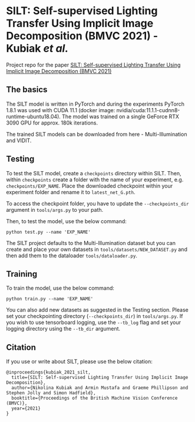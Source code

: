 # SILT: Self-supervised Lighting Transfer Using Implicit Image Decomposition (BMVC 2021) - Kubiak _et al._
Project repo for the paper [SILT: Self-supervised Lighting Transfer Using Implicit Image Decomposition (BMVC 2021)](https://arxiv.org/abs/2110.12914)

## The basics
The SILT model is written in PyTorch and during the experiments PyTorch 1.8.1 was used with CUDA 11.1 (docker image: nvidia/cuda:11.1.1-cudnn8-runtime-ubuntu18.04). The model was trained on a single GeForce RTX 3090 GPU for approx. 180k iterations.

The trained SILT models can be downloaded from here - Multi-Illumination and VIDIT.

## Testing
To test the SILT model, create a ```checkpoints``` directory within SILT. Then, within ```checkpoints``` create a folder with the name of your experiment, e.g. ```checkpoints/EXP_NAME```. Place the downloaded checkpoint within your experiment folder and rename it to ```latest_net_G.pth```. 

To access the checkpoint folder, you have to update the ```--checkpoints_dir``` argument in ```tools/args.py``` to your path.

Then, to test the model, use the below command:
```
python test.py --name 'EXP_NAME'
```
The SILT project defaults to the Multi-Illumination dataset but you can create and place your own datasets in ```tools/datasets/NEW_DATASET.py``` and then add them to the dataloader ```tools/dataloader.py```.

## Training
To train the model, use the below command:
```
python train.py --name 'EXP_NAME'
```
You can also add new datasets as suggested in the Testing section. Please set your checkpointing directory (```--checkpoints_dir```) in ```tools/args.py```. If you wish to use tensorboard logging, use the ```--tb_log``` flag and set your logging directory using the ```--tb_dir``` argument.

## Citation
If you use or write about SILT, please use the below citation:
```
@inproceedings{kubiak_2021_silt,
  title={SILT: Self-supervised Lighting Transfer Using Implicit Image Decomposition},
  author={Nikolina Kubiak and Armin Mustafa and Graeme Phillipson and Stephen Jolly and Simon Hadfield},
  booktitle={Proceedings of the British Machine Vision Conference (BMVC)},
  year={2021}
}
```
